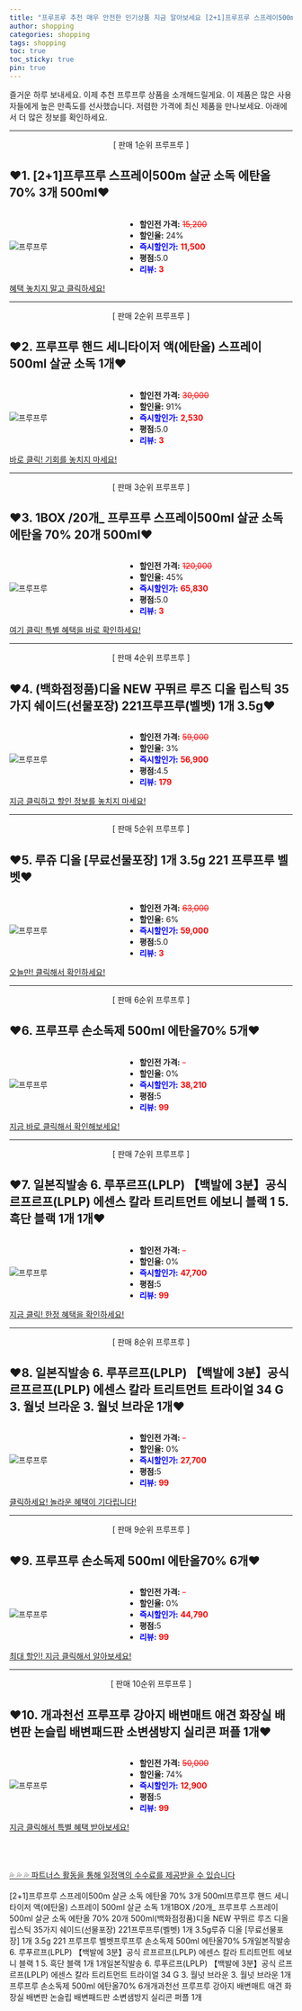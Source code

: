 ```yaml
---
title: "프루프루 추천 매우 안전한 인기상품 지금 알아보세요 [2+1]프루프루 스프레이500m 살균 소독 에탄올"
author: shopping
categories: shopping
tags: shopping
toc: true
toc_sticky: true
pin: true
---
```

즐거운 하루 보내세요. 이제 추천 프루프루 상품을 소개해드릴게요. 이 제품은 많은 사용자들에게 높은 만족도를 선사했습니다. 저렴한 가격에 최신 제품을 만나보세요. 아래에서 더 많은 정보를 확인하세요.

---
<p class="toplist" style="margin: 0 auto; display: block; width: fit-content;">[ 판매 1순위 프루프루 ]</p>

<h2><strong>❤️1. [2+1]프루프루 스프레이500m 살균 소독 에탄올 70% 3개 500ml❤️</strong></h2>

<div style="display: flex; align-items: center;">
    <div style="flex: 0.4;">
        <img src="https://thumbnail8.coupangcdn.com/thumbnails/remote/230x230ex/image/vendor_inventory/2edb/cf54fb0b9d8091061d87e041d9e9826e21db896976f830c3e3d7e9a61619.jpg" alt="프루프루" style="max-width: 100%;">
    </div>
    <div style="flex: 0.6; margin-left: 10px;">
        <ul>
            <li><strong>할인전 가격:</strong> <del style="color: red;">15,200</del></li>
            <li><strong>할인율:</strong> 24%</li>
            <li><span style='color:blue'><strong>즉시할인가:</strong></span> <span style='color:red'><strong>11,500</strong></span></li>
            <li><strong>평점:</strong>5.0</li>
            <li><span style='color:blue'><strong>리뷰:</strong></span> <span style='color:red'><strong>3</strong></span></li>
        </ul>
    </div>
</div>
<div class="center">
    <a href="https://selin100587.github.io?lptag=AF9450613&subid=githubio&pageKey=7391034727&traceid=V0-153&itemId=14432997836&vendorItemId=81676711730" class="myButton">
        혜택 놓치지 말고 클릭하세요!
    </a>
</div>


---
<p class="toplist" style="margin: 0 auto; display: block; width: fit-content;">[ 판매 2순위 프루프루 ]</p>

<h2><strong>❤️2. 프루프루 핸드 세니타이저 액(에탄올) 스프레이 500ml 살균 소독 1개❤️</strong></h2>

<div style="display: flex; align-items: center;">
    <div style="flex: 0.4;">
        <img src="https://thumbnail8.coupangcdn.com/thumbnails/remote/230x230ex/image/vendor_inventory/2edb/cf54fb0b9d8091061d87e041d9e9826e21db896976f830c3e3d7e9a61619.jpg" alt="프루프루" style="max-width: 100%;">
    </div>
    <div style="flex: 0.6; margin-left: 10px;">
        <ul>
            <li><strong>할인전 가격:</strong> <del style="color: red;">30,000</del></li>
            <li><strong>할인율:</strong> 91%</li>
            <li><span style='color:blue'><strong>즉시할인가:</strong></span> <span style='color:red'><strong>2,530</strong></span></li>
            <li><strong>평점:</strong>5.0</li>
            <li><span style='color:blue'><strong>리뷰:</strong></span> <span style='color:red'><strong>3</strong></span></li>
        </ul>
    </div>
</div>
<div class="center">
    <a href="https://selin100587.github.io?lptag=AF9450613&subid=githubio&pageKey=7391034727&traceid=V0-153&itemId=19108952774&vendorItemId=83886585778" class="myButton">
        바로 클릭! 기회를 놓치지 마세요!
    </a>
</div>


---
<p class="toplist" style="margin: 0 auto; display: block; width: fit-content;">[ 판매 3순위 프루프루 ]</p>

<h2><strong>❤️3. 1BOX /20개_ 프루프루 스프레이500ml 살균 소독 에탄올 70% 20개 500ml❤️</strong></h2>

<div style="display: flex; align-items: center;">
    <div style="flex: 0.4;">
        <img src="https://thumbnail9.coupangcdn.com/thumbnails/remote/230x230ex/image/vendor_inventory/92eb/580af438b392fcaddf05144d712ea3e27b7b30d7e31651664a4c4c8239ec.jpg" alt="프루프루" style="max-width: 100%;">
    </div>
    <div style="flex: 0.6; margin-left: 10px;">
        <ul>
            <li><strong>할인전 가격:</strong> <del style="color: red;">120,000</del></li>
            <li><strong>할인율:</strong> 45%</li>
            <li><span style='color:blue'><strong>즉시할인가:</strong></span> <span style='color:red'><strong>65,830</strong></span></li>
            <li><strong>평점:</strong>5.0</li>
            <li><span style='color:blue'><strong>리뷰:</strong></span> <span style='color:red'><strong>3</strong></span></li>
        </ul>
    </div>
</div>
<div class="center">
    <a href="https://selin100587.github.io?lptag=AF9450613&subid=githubio&pageKey=7391034727&traceid=V0-153&itemId=16704589789&vendorItemId=87440402822" class="myButton">
        여기 클릭! 특별 혜택을 바로 확인하세요!
    </a>
</div>


---
<p class="toplist" style="margin: 0 auto; display: block; width: fit-content;">[ 판매 4순위 프루프루 ]</p>

<h2><strong>❤️4. (백화점정품)디올 NEW 꾸뛰르 루즈 디올 립스틱 35가지 쉐이드(선물포장) 221프루프루(벨벳) 1개 3.5g❤️</strong></h2>

<div style="display: flex; align-items: center;">
    <div style="flex: 0.4;">
        <img src="https://thumbnail8.coupangcdn.com/thumbnails/remote/230x230ex/image/vendor_inventory/56dd/e2e04b9e601a621a782e646edea8a30c3632a1908998f290c746ed854369.jpg" alt="프루프루" style="max-width: 100%;">
    </div>
    <div style="flex: 0.6; margin-left: 10px;">
        <ul>
            <li><strong>할인전 가격:</strong> <del style="color: red;">59,000</del></li>
            <li><strong>할인율:</strong> 3%</li>
            <li><span style='color:blue'><strong>즉시할인가:</strong></span> <span style='color:red'><strong>56,900</strong></span></li>
            <li><strong>평점:</strong>4.5</li>
            <li><span style='color:blue'><strong>리뷰:</strong></span> <span style='color:red'><strong>179</strong></span></li>
        </ul>
    </div>
</div>
<div class="center">
    <a href="https://selin100587.github.io?lptag=AF9450613&subid=githubio&pageKey=7669927727&traceid=V0-153&itemId=22109442102&vendorItemId=89156594327" class="myButton">
        지금 클릭하고 할인 정보를 놓치지 마세요!
    </a>
</div>


---
<p class="toplist" style="margin: 0 auto; display: block; width: fit-content;">[ 판매 5순위 프루프루 ]</p>

<h2><strong>❤️5. 루쥬 디올 [무료선물포장] 1개 3.5g 221 프루프루 벨벳❤️</strong></h2>

<div style="display: flex; align-items: center;">
    <div style="flex: 0.4;">
        <img src="https://thumbnail6.coupangcdn.com/thumbnails/remote/230x230ex/image/vendor_inventory/636a/9068694e7b19aca0da678d2f9420ba8da12db16bf2dd3c3ed3e2b24da5c3.jpg" alt="프루프루" style="max-width: 100%;">
    </div>
    <div style="flex: 0.6; margin-left: 10px;">
        <ul>
            <li><strong>할인전 가격:</strong> <del style="color: red;">63,000</del></li>
            <li><strong>할인율:</strong> 6%</li>
            <li><span style='color:blue'><strong>즉시할인가:</strong></span> <span style='color:red'><strong>59,000</strong></span></li>
            <li><strong>평점:</strong>5.0</li>
            <li><span style='color:blue'><strong>리뷰:</strong></span> <span style='color:red'><strong>3</strong></span></li>
        </ul>
    </div>
</div>
<div class="center">
    <a href="https://selin100587.github.io?lptag=AF9450613&subid=githubio&pageKey=7955824292&traceid=V0-153&itemId=21980576651&vendorItemId=89028226135" class="myButton">
        오늘만! 클릭해서 확인하세요!
    </a>
</div>


---
<p class="toplist" style="margin: 0 auto; display: block; width: fit-content;">[ 판매 6순위 프루프루 ]</p>

<h2><strong>❤️6. 프루프루 손소독제 500ml 에탄올70% 5개❤️</strong></h2>

<div style="display: flex; align-items: center;">
    <div style="flex: 0.4;">
        <img src="https://thumbnail6.coupangcdn.com/thumbnails/remote/230x230ex/image/vendor_inventory/85b0/54f74c912d218677e425a58ca6b504992fd3b4ca2b7bd8603fe4429bb3ba.jpg" alt="프루프루" style="max-width: 100%;">
    </div>
    <div style="flex: 0.6; margin-left: 10px;">
        <ul>
            <li><strong>할인전 가격:</strong> <del style="color: red;">-</del></li>
            <li><strong>할인율:</strong> 0%</li>
            <li><span style='color:blue'><strong>즉시할인가:</strong></span> <span style='color:red'><strong>38,210</strong></span></li>
            <li><strong>평점:</strong>5</li>
            <li><span style='color:blue'><strong>리뷰:</strong></span> <span style='color:red'><strong>99</strong></span></li>
        </ul>
    </div>
</div>
<div class="center">
    <a href="https://selin100587.github.io?lptag=AF9450613&subid=githubio&pageKey=7230165455&traceid=V0-153&itemId=18344250264&vendorItemId=85488392486" class="myButton">
        지금 바로 클릭해서 확인해보세요!
    </a>
</div>


---
<p class="toplist" style="margin: 0 auto; display: block; width: fit-content;">[ 판매 7순위 프루프루 ]</p>

<h2><strong>❤️7. 일본직발송 6. 루푸르프(LPLP) 【백발에 3분】공식 르프르프(LPLP) 에센스 칼라 트리트먼트 에보니 블랙 1 5. 흑단 블랙 1개 1개❤️</strong></h2>

<div style="display: flex; align-items: center;">
    <div style="flex: 0.4;">
        <img src="https://thumbnail7.coupangcdn.com/thumbnails/remote/230x230ex/image/vendor_inventory/17b2/299f93d37550c1244a87fa0c2c997f9009473f556b8a510c9d9c3e5e2025.jpg" alt="프루프루" style="max-width: 100%;">
    </div>
    <div style="flex: 0.6; margin-left: 10px;">
        <ul>
            <li><strong>할인전 가격:</strong> <del style="color: red;">-</del></li>
            <li><strong>할인율:</strong> 0%</li>
            <li><span style='color:blue'><strong>즉시할인가:</strong></span> <span style='color:red'><strong>47,700</strong></span></li>
            <li><strong>평점:</strong>5</li>
            <li><span style='color:blue'><strong>리뷰:</strong></span> <span style='color:red'><strong>99</strong></span></li>
        </ul>
    </div>
</div>
<div class="center">
    <a href="https://selin100587.github.io?lptag=AF9450613&subid=githubio&pageKey=8097006474&traceid=V0-153&itemId=22893442775&vendorItemId=89927991835" class="myButton">
        지금 클릭! 한정 혜택을 확인하세요!
    </a>
</div>


---
<p class="toplist" style="margin: 0 auto; display: block; width: fit-content;">[ 판매 8순위 프루프루 ]</p>

<h2><strong>❤️8. 일본직발송 6. 루푸르프(LPLP) 【백발에 3분】공식 르프르프(LPLP) 에센스 칼라 트리트먼트 트라이얼 34 G 3. 월넛 브라운 3. 월넛 브라운 1개❤️</strong></h2>

<div style="display: flex; align-items: center;">
    <div style="flex: 0.4;">
        <img src="https://thumbnail9.coupangcdn.com/thumbnails/remote/230x230ex/image/vendor_inventory/caf6/17859a74811b1c433e886d25f65288496384308e4e410625879d02e66c78.jpg" alt="프루프루" style="max-width: 100%;">
    </div>
    <div style="flex: 0.6; margin-left: 10px;">
        <ul>
            <li><strong>할인전 가격:</strong> <del style="color: red;">-</del></li>
            <li><strong>할인율:</strong> 0%</li>
            <li><span style='color:blue'><strong>즉시할인가:</strong></span> <span style='color:red'><strong>27,700</strong></span></li>
            <li><strong>평점:</strong>5</li>
            <li><span style='color:blue'><strong>리뷰:</strong></span> <span style='color:red'><strong>99</strong></span></li>
        </ul>
    </div>
</div>
<div class="center">
    <a href="https://selin100587.github.io?lptag=AF9450613&subid=githubio&pageKey=8097075994&traceid=V0-153&itemId=22893669425&vendorItemId=89928216391" class="myButton">
        클릭하세요! 놀라운 혜택이 기다립니다!
    </a>
</div>


---
<p class="toplist" style="margin: 0 auto; display: block; width: fit-content;">[ 판매 9순위 프루프루 ]</p>

<h2><strong>❤️9. 프루프루 손소독제 500ml 에탄올70% 6개❤️</strong></h2>

<div style="display: flex; align-items: center;">
    <div style="flex: 0.4;">
        <img src="https://thumbnail6.coupangcdn.com/thumbnails/remote/230x230ex/image/vendor_inventory/85b0/54f74c912d218677e425a58ca6b504992fd3b4ca2b7bd8603fe4429bb3ba.jpg" alt="프루프루" style="max-width: 100%;">
    </div>
    <div style="flex: 0.6; margin-left: 10px;">
        <ul>
            <li><strong>할인전 가격:</strong> <del style="color: red;">-</del></li>
            <li><strong>할인율:</strong> 0%</li>
            <li><span style='color:blue'><strong>즉시할인가:</strong></span> <span style='color:red'><strong>44,790</strong></span></li>
            <li><strong>평점:</strong>5</li>
            <li><span style='color:blue'><strong>리뷰:</strong></span> <span style='color:red'><strong>99</strong></span></li>
        </ul>
    </div>
</div>
<div class="center">
    <a href="https://selin100587.github.io?lptag=AF9450613&subid=githubio&pageKey=7230165455&traceid=V0-153&itemId=18344250253&vendorItemId=85488392430" class="myButton">
        최대 할인! 지금 클릭해서 알아보세요!
    </a>
</div>


---
<p class="toplist" style="margin: 0 auto; display: block; width: fit-content;">[ 판매 10순위 프루프루 ]</p>

<h2><strong>❤️10. 개과천선 프루프루 강아지 배변매트 애견 화장실 배변판 논슬립 배변패드판 소변샘방지 실리콘 퍼플 1개❤️</strong></h2>

<div style="display: flex; align-items: center;">
    <div style="flex: 0.4;">
        <img src="https://thumbnail10.coupangcdn.com/thumbnails/remote/230x230ex/image/vendor_inventory/1150/18390bc7f3170cf3d34c61047e406d78e69ff11cd493a711488b9f28b58e.jpg" alt="프루프루" style="max-width: 100%;">
    </div>
    <div style="flex: 0.6; margin-left: 10px;">
        <ul>
            <li><strong>할인전 가격:</strong> <del style="color: red;">50,000</del></li>
            <li><strong>할인율:</strong> 74%</li>
            <li><span style='color:blue'><strong>즉시할인가:</strong></span> <span style='color:red'><strong>12,900</strong></span></li>
            <li><strong>평점:</strong>5</li>
            <li><span style='color:blue'><strong>리뷰:</strong></span> <span style='color:red'><strong>99</strong></span></li>
        </ul>
    </div>
</div>
<div class="center">
    <a href="https://selin100587.github.io?lptag=AF9450613&subid=githubio&pageKey=7853463912&traceid=V0-153&itemId=21412493589&vendorItemId=88468812970" class="myButton">
        지금 클릭해서 특별 혜택 받아보세요!
    </a>
</div>

<br><br><br>[💦 💦 💦 파트너스 활동을 통해 일정액의 수수료를 제공받을 수 있습니다](https://link.coupang.com/a/bcpT2c)<br><br>[2+1]프루프루 스프레이500m 살균 소독 에탄올 70% 3개 500ml프루프루 핸드 세니타이저 액(에탄올) 스프레이 500ml 살균 소독 1개1BOX /20개_ 프루프루 스프레이500ml 살균 소독 에탄올 70% 20개 500ml(백화점정품)디올 NEW 꾸뛰르 루즈 디올 립스틱 35가지 쉐이드(선물포장) 221프루프루(벨벳) 1개 3.5g루쥬 디올 [무료선물포장] 1개 3.5g 221 프루프루 벨벳프루프루 손소독제 500ml 에탄올70% 5개일본직발송 6. 루푸르프(LPLP) 【백발에 3분】공식 르프르프(LPLP) 에센스 칼라 트리트먼트 에보니 블랙 1 5. 흑단 블랙 1개 1개일본직발송 6. 루푸르프(LPLP) 【백발에 3분】공식 르프르프(LPLP) 에센스 칼라 트리트먼트 트라이얼 34 G 3. 월넛 브라운 3. 월넛 브라운 1개프루프루 손소독제 500ml 에탄올70% 6개개과천선 프루프루 강아지 배변매트 애견 화장실 배변판 논슬립 배변패드판 소변샘방지 실리콘 퍼플 1개